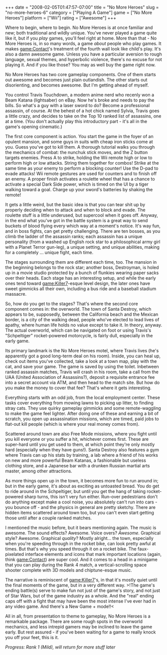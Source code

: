 +++
date = "2008-02-05T01:47:57-07:00"
title = "No More Heroes"
slug = "no-more-heroes-6"
category = ["Playing A Game"]
game = ["No More Heroes"]
platform = ["Wii"]
rating = ["Awesome"]
+++

Where to begin, where to begin.  No More Heroes is at once familiar and new; both traditional and wildly unique.  You've never played a game quite like it, but if you <i>play</i> games, you'll feel right at home.  More than that - No More Heroes is, in so many words, a game <i>about</i> people who play games.  It makes <game:Contact>'s treatment of the fourth wall look like child's play.  It's also a damn awesome game.  Unless you have a particular aversion to rough language, sexual themes, and hyperbolic violence, there's no excuse for not playing it.  And if you like those?  You may as well buy the game right now.

No More Heroes has two core gameplay components.  One of them starts out awesome and becomes just plain outlandish.  The other starts out disorienting, and becomes awesome.  But I'm getting ahead of myself.

You control Travis Touchdown, a modern anime nerd who recenly won a Beam Katana (lightsaber) on eBay.  Now he's broke and needs to pay the bills.  So what's a guy with a laser sword to do?  Become a professional assassin, of course.  At the behest of a hot chick named Sylvia, Travis goes a little crazy, and decides to take on the Top 10 ranked list of assassins, one at a time.  (You don't actually play this introductory part - it's all in the game's opening cinematic.)

The first core component is action.  You start the game in the foyer of an opulent mansion, and some guys in suits with cheap iron sticks come at you.  Guess you've got to kill them.  A thorough tutorial walks you through the mechanics of combat: the nunchuk stick moves, and the Z button targets enemies.  Press A to strike, holding the Wii remote high or low to perform high or low attacks.  String them together for combos!  Strike at the same time as your enemy to perform a blocking counter!  Use the D-pad to evade attacks!  Wii remote gestures are used for counters and to finish off an enemy.  A proper finish activates a roulette wheel that has a chance to activate a special Dark Side power, which is timed on the UI by a tiger walking toward a goal.  Charge up your sword's batteries by shaking the remote!

It gets a little weird, but the basic idea is that you can tear shit up by properly deciding when to attack and when to block and evade.  The roulette stuff is a little underused, but supercool when it goes off.  Anyway, in the end what you've got in the battle system is a great way to send buckets of blood flying every which way at a moment's notice.  It's way fun, and in boss fights, can get pretty challenging.  There are ten bosses, as you climb the ladder of the assassin ranks; each assassin has a unique personality (from a washed up English rock star to a philosophical army girl with a Planet Terror gun-leg), a unique setting, and unique abilities, making for a completely ... unique fight, each time.

The stages surrounding them are different each time, too.  The mansion in the beginning belongs to the rock star; another boss, Destroyman, is holed up in a movie studio protected by a bunch of flunkies wearing paper sacks over their heads.  Each stage has an interesting setup, and while the early ones tend toward <game:Killer7>-esque level design, the later ones have sweet gimmicks all their own, including a bus ride and a baseball stadium massacre.

So, how do you get to the stages?  That's where the second core component comes in: the overworld.  The town of Santa Destroy, which appears to be, supposedly, between the California beach and the Mexican border, is a city of the walking dead, people who've elected to lead lives of apathy, where human life holds no value except to take it.  In theory, anyway.  The actual overworld, which can be navigated on foot or using Travis's "Schpeltiger" rocket-powered motorcycle, is fairly dull, especially in the early game.

Its primary landmark is the No More Heroes motel, where Travis lives (he's apparently got a good long-term deal on his room).  Inside, you can heal up, check out items you've collected, take a look at a town map, play with the cat, and save your game.  The game is saved by using the toilet.  Inbetween ranked assassin matches, Travis will crash in his room, take a call from the UAA (United Association of Assassins?), deposit a requisite entrance fee into a secret account via ATM, and then head to the match site.  But how do you make the money to cover that fee?  That's where it gets interesting.

Everything starts with an odd job, from the local employment center.  These tasks cover everything from mowing lawns to picking up litter, to finding stray cats.  They use quirky gameplay gimmicks and some remote-waggling to make the game feel lighter.  After doing one of these and earning a bit of scratch, you open up assassination missions, which are timed, paid jobs to flat-out kill people (which is where your real money comes from).

Scattered around town are also Free Mode missions, where you fight until you kill everyone or you suffer a hit, whichever comes first.  These are super-hard until you get used to them, at which point they're only mostly hard (especially when they have guns!).  Santa Destroy also features a gym where Travis can up his stats by training, a lab where a friend of his works on new and more powerful Beam Katanas, a fashionable but useless clothing store, and a Japanese bar with a drunken Russian martial arts master, among other attractions.

As more things open up in the town, it becomes more fun to run around in; but in the early game, it's about as exciting as untoasted bread.  You do get to ride around in the Schpeltiger, but until you get the hang of taking rocket-powered sharp turns, this isn't very fun either.  Run-over pedestrians don't do anything except make a cool noise, you absolutely can't run into cars - you bounce off - and the physics in general are pretty sketchy.  There are hidden items scattered around town too, but you can't even start getting those until after a couple ranked matches.

I mentioned the music before, but it bears mentioning again.  The music is awesome.  The sound effects?  Awesome.  Voice overs?  <i>Awesome.</i>  Graphical style?  Awesome.  Graphical <i>quality</i>?  Mostly alright... the town, especially when you're speeding through in the rocket bike, can look pretty awful at times.  But that's why you speed through it on a rocket bike.  The faux-pixelated interface elements and icons that mark important locations (again, think <game:Contact>) are super cool.  And it comes to a head in a minigame that you can play during the Rank 4 match, a vertical-scrolling space shooter complete with 3D models and chiptune-esque music.

The narrative is reminiscent of <game:Killer7>'s, in that it's mostly quiet until the final moments of the game, but in a very different way.  >!The game's ending battle(s) serve to make fun not just of the game's story, and not just of Star Wars, but of the game industry as a whole.  And the "real" ending caps off with a fight that may have been the most intense I've ever had in any video game.  And there's a New Game + mode!!<

All in all, from presentation to theme to gameplay, No More Heroes is a remarkable package.  There are some rough spots in the overworld mechanics, and less intrepid gamers may be inclined to leave the game early.  But rest assured - if you've been waiting for a game to really knock you off your feet, this is it.

<i>Progress: Rank 1 (Mild), will return for more stuff later</i>